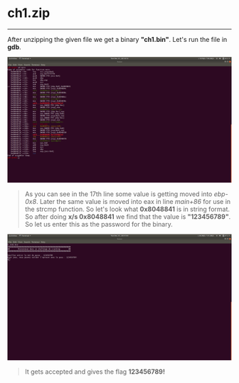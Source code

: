 # ch1.zip
---------

After unzipping the given file we get a binary **"ch1.bin"**. Let's run the file in **gdb**.

![gdb-image](Challenge/img1.png)

>As you can see in the 17th line some value is getting moved into *ebp-0x8*. Later the same value is moved into eax in line *main+86* for use in the strcmp function. So let's look what **0x8048841** is in string format.
>So after doing **x/s 0x8048841** we find that the value is **"123456789"**. So let us enter this as the password for the binary. 

![password](Challenge/img2.png)

> It gets accepted and gives the flag **123456789!**
